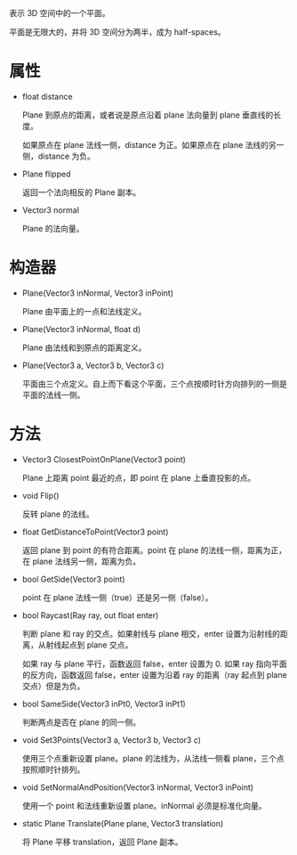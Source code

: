 表示 3D 空间中的一个平面。

平面是无限大的，并将 3D 空间分为两半，成为 half-spaces。

# 属性

- float distance

  Plane 到原点的距离，或者说是原点沿着 plane 法向量到 plane 垂直线的长度。

  如果原点在 plane 法线一侧，distance 为正。如果原点在 plane 法线的另一侧，distance 为负。

- Plane flipped

  返回一个法向相反的 Plane 副本。

- Vector3 normal

  Plane 的法向量。

# 构造器

- Plane(Vector3 inNormal, Vector3 inPoint)

  Plane 由平面上的一点和法线定义。

- Plane(Vector3 inNormal, float d)

  Plane 由法线和到原点的距离定义。

- Plane(Vector3 a, Vector3 b, Vector3 c)

  平面由三个点定义。自上而下看这个平面，三个点按顺时针方向排列的一侧是平面的法线一侧。

# 方法

- Vector3 ClosestPointOnPlane(Vector3 point)

  Plane 上距离 point 最近的点，即 point 在 plane 上垂直投影的点。

- void Flip()

  反转 plane 的法线。

- float GetDistanceToPoint(Vector3 point)

  返回 plane 到 point 的有符合距离。point 在 plane 的法线一侧，距离为正，在 plane 法线另一侧，距离为负。

- bool GetSide(Vector3 point)

  point 在 plane 法线一侧（true）还是另一侧（false）。

- bool Raycast(Ray ray, out float enter)

  判断 plane 和 ray 的交点。如果射线与 plane 相交，enter 设置为沿射线的距离，从射线起点到 plane 交点。

  如果 ray 与 plane 平行，函数返回 false，enter 设置为 0. 如果 ray 指向平面的反方向，函数返回 false，enter 设置为沿着 ray 的距离（ray 起点到 plane 交点）但是为负。

- bool SameSide(Vector3 inPt0, Vector3 inPt1)

  判断两点是否在 plane 的同一侧。

- void Set3Points(Vector3 a, Vector3 b, Vector3 c)

  使用三个点重新设置 plane。plane 的法线为，从法线一侧看 plane，三个点按照顺时针排列。

- void SetNormalAndPosition(Vector3 inNormal, Vector3 inPoint)

  使用一个 point 和法线重新设置 plane。inNormal 必须是标准化向量。

- static Plane Translate(Plane plane, Vector3 translation)

  将 Plane 平移 translation，返回 Plane 副本。

